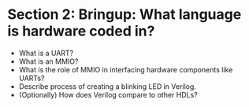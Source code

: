 # Section 2: Bringup: What language is hardware coded in? 
- What is a UART? 
- What is an MMIO? 
- What is the role of MMIO in interfacing hardware components like UARTs?
- Describe process of creating a blinking LED in Verilog. 
- (Optionally) How does Verilog compare to other HDLs? 

